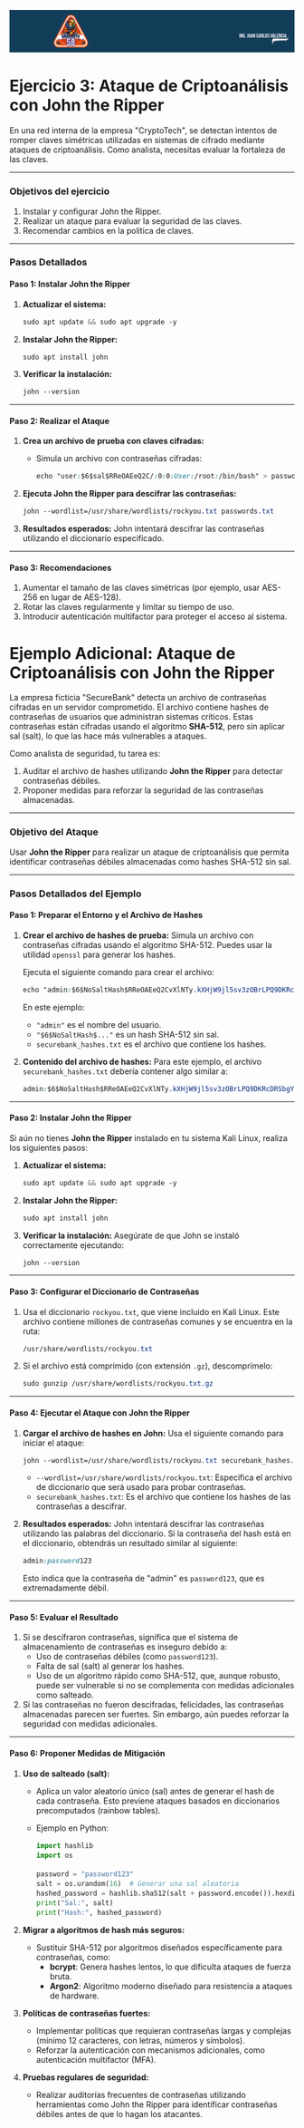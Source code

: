 ![Mesa](https://github.com/Grandote58/CloudSafeGuard/blob/main/Mesa.png)

# **Ejercicio 3: Ataque de Criptoanálisis con John the Ripper**

En una red interna de la empresa "CryptoTech", se detectan intentos de romper claves simétricas utilizadas en sistemas de cifrado mediante ataques de criptoanálisis. Como analista, necesitas evaluar la fortaleza de las claves.

------

### **Objetivos del ejercicio**

1. Instalar y configurar John the Ripper.
2. Realizar un ataque para evaluar la seguridad de las claves.
3. Recomendar cambios en la política de claves.

------

### **Pasos Detallados**

#### **Paso 1: Instalar John the Ripper**

1. **Actualizar el sistema:**

   ```css
   sudo apt update && sudo apt upgrade -y
   ```

2. **Instalar John the Ripper:**

   ```css
   sudo apt install john
   ```

3. **Verificar la instalación:**

   ```css
   john --version
   ```

------

#### **Paso 2: Realizar el Ataque**

1. **Crea un archivo de prueba con claves cifradas:**

   - Simula un archivo con contraseñas cifradas:

     ```css
     echo "user:$6$sal$RReOAEeQ2C/:0:0:User:/root:/bin/bash" > passwords.txt
     ```

2. **Ejecuta John the Ripper para descifrar las contraseñas:**

   ```css
   john --wordlist=/usr/share/wordlists/rockyou.txt passwords.txt
   ```

3. **Resultados esperados:** John intentará descifrar las contraseñas utilizando el diccionario especificado.

------

#### **Paso 3: Recomendaciones**

1. Aumentar el tamaño de las claves simétricas (por ejemplo, usar AES-256 en lugar de AES-128).
2. Rotar las claves regularmente y limitar su tiempo de uso.
3. Introducir autenticación multifactor para proteger el acceso al sistema.



# **Ejemplo Adicional: Ataque de Criptoanálisis con John the Ripper**



La empresa ficticia "SecureBank" detecta un archivo de contraseñas cifradas en un servidor comprometido. El archivo contiene hashes de contraseñas de usuarios que administran sistemas críticos. Estas contraseñas están cifradas usando el algoritmo **SHA-512**, pero sin aplicar sal (salt), lo que las hace más vulnerables a ataques.

Como analista de seguridad, tu tarea es:

1. Auditar el archivo de hashes utilizando **John the Ripper** para detectar contraseñas débiles.
2. Proponer medidas para reforzar la seguridad de las contraseñas almacenadas.

------

### **Objetivo del Ataque**

Usar **John the Ripper** para realizar un ataque de criptoanálisis que permita identificar contraseñas débiles almacenadas como hashes SHA-512 sin sal.

------

### **Pasos Detallados del Ejemplo**

#### **Paso 1: Preparar el Entorno y el Archivo de Hashes**

1. **Crear el archivo de hashes de prueba:** Simula un archivo con contraseñas cifradas usando el algoritmo SHA-512. Puedes usar la utilidad `openssl` para generar los hashes.

   Ejecuta el siguiente comando para crear el archivo:

   ```css
   echo "admin:$6$NoSaltHash$RReOAEeQ2CvXlNTy.kXHjW9jl5sv3zOBrLPQ9DKRcDRSbgYUSszqZV.o1gOjgpBXth3x/JKbXvPQYYGZFEkIj0:0:0:Admin:/root:/bin/bash" > securebank_hashes.txt
   ```

   En este ejemplo:

   - `"admin"` es el nombre del usuario.
   - `"$6$NoSaltHash$..."` es un hash SHA-512 sin sal.
   - `securebank_hashes.txt` es el archivo que contiene los hashes.

2. **Contenido del archivo de hashes:** Para este ejemplo, el archivo `securebank_hashes.txt` debería contener algo similar a:

   ```css
   admin:$6$NoSaltHash$RReOAEeQ2CvXlNTy.kXHjW9jl5sv3zOBrLPQ9DKRcDRSbgYUSszqZV.o1gOjgpBXth3x/JKbXvPQYYGZFEkIj0:0:0:Admin:/root:/bin/bash
   ```

------

#### **Paso 2: Instalar John the Ripper**

Si aún no tienes **John the Ripper** instalado en tu sistema Kali Linux, realiza los siguientes pasos:

1. **Actualizar el sistema:**

   ```css
   sudo apt update && sudo apt upgrade -y
   ```

2. **Instalar John the Ripper:**

   ```css
   sudo apt install john
   ```

3. **Verificar la instalación:** Asegúrate de que John se instaló correctamente ejecutando:

   ```css
   john --version
   ```

------

#### **Paso 3: Configurar el Diccionario de Contraseñas**

1. Usa el diccionario `rockyou.txt`, que viene incluido en Kali Linux. Este archivo contiene millones de contraseñas comunes y se encuentra en la ruta:

   ```css
   /usr/share/wordlists/rockyou.txt
   ```

2. Si el archivo está comprimido (con extensión `.gz`), descomprímelo:

   ```css
   sudo gunzip /usr/share/wordlists/rockyou.txt.gz
   ```

------

#### **Paso 4: Ejecutar el Ataque con John the Ripper**

1. **Cargar el archivo de hashes en John:** Usa el siguiente comando para iniciar el ataque:

   ```css
   john --wordlist=/usr/share/wordlists/rockyou.txt securebank_hashes.txt
   ```

   - `--wordlist=/usr/share/wordlists/rockyou.txt`: Especifica el archivo de diccionario que será usado para probar contraseñas.
   - `securebank_hashes.txt`: Es el archivo que contiene los hashes de las contraseñas a descifrar.

2. **Resultados esperados:** John intentará descifrar las contraseñas utilizando las palabras del diccionario. Si la contraseña del hash está en el diccionario, obtendrás un resultado similar al siguiente:

   ```css
   admin:password123
   ```

   Esto indica que la contraseña de "admin" es `password123`, que es extremadamente débil.

------

#### **Paso 5: Evaluar el Resultado**

1. Si se descifraron contraseñas, significa que el sistema de almacenamiento de contraseñas es inseguro debido a:
   - Uso de contraseñas débiles (como `password123`).
   - Falta de sal (salt) al generar los hashes.
   - Uso de un algoritmo rápido como SHA-512, que, aunque robusto, puede ser vulnerable si no se complementa con medidas adicionales como salteado.
2. Si las contraseñas no fueron descifradas, felicidades, las contraseñas almacenadas parecen ser fuertes. Sin embargo, aún puedes reforzar la seguridad con medidas adicionales.

------

#### **Paso 6: Proponer Medidas de Mitigación**

1. **Uso de salteado (salt):**

   - Aplica un valor aleatorio único (sal) antes de generar el hash de cada contraseña. Esto previene ataques basados en diccionarios precomputados (rainbow tables).

   - Ejemplo en Python:

     ```python
     import hashlib
     import os
     
     password = "password123"
     salt = os.urandom(16)  # Generar una sal aleatoria
     hashed_password = hashlib.sha512(salt + password.encode()).hexdigest()
     print("Sal:", salt)
     print("Hash:", hashed_password)
     ```

2. **Migrar a algoritmos de hash más seguros:**

   - Sustituir SHA-512 por algoritmos diseñados específicamente para contraseñas, como:
     - **bcrypt**: Genera hashes lentos, lo que dificulta ataques de fuerza bruta.
     - **Argon2**: Algoritmo moderno diseñado para resistencia a ataques de hardware.

3. **Políticas de contraseñas fuertes:**

   - Implementar políticas que requieran contraseñas largas y complejas (mínimo 12 caracteres, con letras, números y símbolos).
   - Reforzar la autenticación con mecanismos adicionales, como autenticación multifactor (MFA).

4. **Pruebas regulares de seguridad:**

   - Realizar auditorías frecuentes de contraseñas utilizando herramientas como John the Ripper para identificar contraseñas débiles antes de que lo hagan los atacantes.





